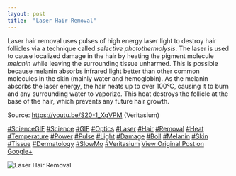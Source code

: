 ```yaml
---
layout: post
title:  "Laser Hair Removal"
---
```


Laser hair removal uses pulses of high energy laser light to destroy hair follicles via a technique called _selective photothermolysis_. The laser is used to cause localized damage in the hair by heating the pigment molecule _melanin_ while leaving the surrounding tissue unharmed. This is possible because melanin absorbs infrared light better than other common molecules in the skin (mainly water and hemoglobin). As the melanin absorbs the laser energy, the hair heats up to over 100°C, causing it to burn and any surrounding water to vaporize. This heat destroys the follicle at the base of the hair, which prevents any future hair growth.  
  
Source: <https://youtu.be/S20-1_XqVPM> (Veritasium)  
  
[#ScienceGIF](https://plus.google.com/s/%23ScienceGIF/posts) [#Science](https://plus.google.com/s/%23Science/posts) [#GIF](https://plus.google.com/s/%23GIF/posts) [#Optics](https://plus.google.com/s/%23Optics/posts) [#Laser](https://plus.google.com/s/%23Laser/posts) [#Hair](https://plus.google.com/s/%23Hair/posts) [#Removal](https://plus.google.com/s/%23Removal/posts) [#Heat](https://plus.google.com/s/%23Heat/posts) [#Temperature](https://plus.google.com/s/%23Temperature/posts) [#Power](https://plus.google.com/s/%23Power/posts) [#Pulse](https://plus.google.com/s/%23Pulse/posts) [#Light](https://plus.google.com/s/%23Light/posts) [#Damage](https://plus.google.com/s/%23Damage/posts) [#Boil](https://plus.google.com/s/%23Boil/posts) [#Melanin](https://plus.google.com/s/%23Melanin/posts) [#Skin](https://plus.google.com/s/%23Skin/posts) [#Tissue](https://plus.google.com/s/%23Tissue/posts) [#Dermatology](https://plus.google.com/s/%23Dermatology/posts) [#SlowMo](https://plus.google.com/s/%23SlowMo/posts) [#Veritasium](https://plus.google.com/s/%23Veritasium/posts)
[View Original Post on Google+](https://plus.google.com/+ColinSullender/posts/QoJSXeWDFWg)

![Laser Hair Removal](https://i.imgur.com/gtiMAWA.gif)
